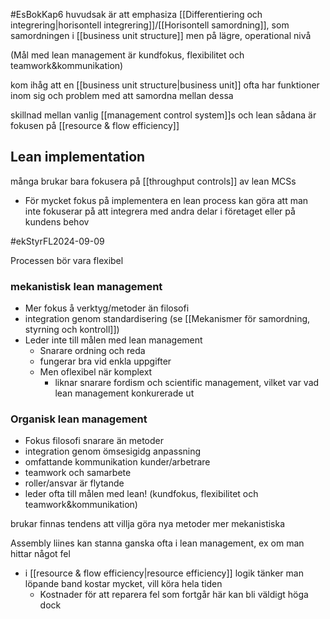 #EsBokKap6
huvudsak är att emphasiza [[Differentiering och integrering|horisontell integrering]]/[[Horisontell samordning]], som samordningen i [[business unit structure]] men på lägre, operational nivå

(Mål med lean management är kundfokus, flexibilitet och teamwork&kommunikation)

kom ihåg att en [[business unit structure|business unit]] ofta har funktioner inom sig och problem med att samordna mellan dessa

skillnad mellan vanlig [[management control system]]s och lean sådana är fokusen på [[resource & flow efficiency]]

## Lean implementation

många brukar bara fokusera på [[throughput controls]] av lean MCSs
- För mycket fokus på implementera en lean process kan göra att man inte fokuserar på att integrera med andra delar i företaget eller på kundens behov



#ekStyrFL2024-09-09 

Processen bör vara flexibel

### mekanistisk lean management

- Mer fokus å verktyg/metoder än filosofi
- integration genom standardisering (se [[Mekanismer för samordning, styrning och kontroll]])
- Leder inte till målen med lean management
	- Snarare ordning och reda
	- fungerar bra vid enkla uppgifter
	- Men oflexibel när komplext
		- liknar snarare fordism och scientific management, vilket var vad lean management konkurerade ut

### Organisk lean management

- Fokus filosofi snarare än metoder
- integration genom ömsesigidg anpassning
- omfattande kommunikation kunder/arbetrare
- teamwork och samarbete
- roller/ansvar är flytande
- leder ofta till målen med lean! (kundfokus, flexibilitet och teamwork&kommunikation)


brukar finnas tendens att villja göra nya metoder mer mekanistiska


Assembly liines kan stanna ganska ofta i lean management, ex om man hittar något fel
- i [[resource & flow efficiency|resource efficiency]] logik tänker man löpande band kostar mycket, vill köra hela tiden 
	- Kostnader för att reparera fel som fortgår här kan bli väldigt höga dock